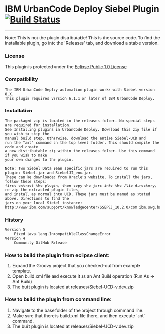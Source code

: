 # IBM UrbanCode Deploy Siebel Plugin [![Build Status](https://travis-ci.org/IBM-UrbanCode/Siebel-UCD.svg?branch=master)](https://travis-ci.org/IBM-UrbanCode/Siebel-UCD)
---
Note: This is not the plugin distributable! This is the source code. To find the installable plugin, go into the 'Releases' tab, and download a stable version.

### License
This plugin is protected under the [Eclipse Public 1.0 License](http://www.eclipse.org/legal/epl-v10.html)

### Compatibility
	The IBM UrbanCode Deploy automation plugin works with Siebel version 8.X.
	This plugin requires version 6.1.1 or later of IBM UrbanCode Deploy.

### Installation
	The packaged zip is located in the releases folder. No special steps are required for installation.
	See Installing plugins in UrbanCode Deploy. Download this zip file if you wish to skip the
	manual build step. Otherwise, download the entire Siebel-UCD and
	run the "ant" command in the top level folder. This should compile the code and create
	a new distributable zip within the releases folder. Use this command if you wish to make
	your own changes to the plugin.

    Note: Two Siebel Data Bean specific jars are required to run this plugin: Siebel.jar and SiebelJI_enu.jar.
    These can be downloaded from Oracle's website. To install the jars, follow these steps:
    first extract the plugin, then copy the jars into the /lib directory, re-zip the extracted plugin files,
    and install as normal into UCD. These jars must be named as stated above. Directions to find the
    jars on your local Siebel instance:
    http://www.ibm.com/support/knowledgecenter/SSEP7J_10.2.0/com.ibm.swg.ba.cognos.vvm_user_guide.10.2.0.doc/t_vvm_user_siebel_jars_install.html

### History
    Version 5
        Fixed java.lang.IncompatibleClassChangeError
    Version 4
        Community GitHub Release

### How to build the plugin from eclipse client:

1. Expand the Groovy project that you checked-out from example template.
2. Open build.xml file and execute it as an Ant Build operation (Run As -> Ant Build)
3. The built plugin is located at releases/Siebel-UCD-v<version>.dev.zip

### How to build the plugin from command line:

1. Navigate to the base folder of the project through command line.
2. Make sure that there is build.xml file there, and then execute 'ant' command.
3. The built plugin is located at releases/Siebel-UCD-v<version>.dev.zip
